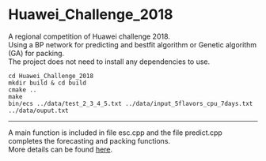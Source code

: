 # Huawei_Challenge_2018
A regional competition of Huawei challenge 2018.<br>
Using a BP network for predicting and bestfit algorithm or Genetic algorithm (GA) for packing.<br>
The project does not need to install any dependencies to use.<br>

    cd Huawei_Challenge_2018
    mkdir build & cd build
    cmake ..
    make 
    bin/ecs ../data/test_2_3_4_5.txt ../data/input_5flavors_cpu_7days.txt ../data/ouput.txt
---
A main function is included in file esc.cpp and the file predict.cpp completes the forecasting and packing functions.<br>
More details can be found [here](http://codecraft.devcloud.huaweicloud.com/home/detail).
